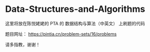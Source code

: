 # Data-Structures-and-Algorithms

这里将放在陈悦姥姥的 PTA 的 数据结构与算法（中英文） 上刷题的代码

题目网址： https://pintia.cn/problem-sets/16/problems

请多指教，谢谢！
